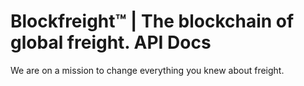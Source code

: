 Blockfreight™ | The blockchain of global freight. API Docs
=================================================

We are on a mission to change everything you knew about freight.
